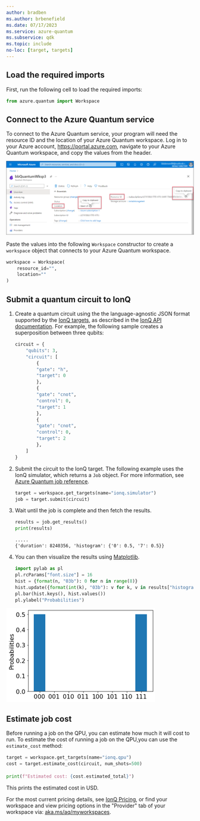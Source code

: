 ```yaml
---
author: bradben
ms.author: brbenefield
ms.date: 07/17/2023
ms.service: azure-quantum
ms.subservice: qdk
ms.topic: include
no-loc: [target, targets]
---
```


## Load the required imports

First, run the following cell to load the required imports:

```python
from azure.quantum import Workspace
```

## Connect to the Azure Quantum service

To connect to the Azure Quantum service, your program will need the resource ID and the
location of your Azure Quantum workspace. Log in to your Azure account,
<https://portal.azure.com>, navigate to your Azure Quantum workspace, and
copy the values from the header.

![How to retrieve the resource ID and location from an Azure Quantum workspace](../media/azure-quantum-resource-id.png)

Paste the values into the following `Workspace` constructor to
create a `workspace` object that connects to your Azure Quantum workspace.

```python
workspace = Workspace(
    resource_id="",
    location=""
)
```

## Submit a quantum circuit to IonQ

1. Create a quantum circuit using the the language-agnostic JSON format supported by the [IonQ targets](xref:microsoft.quantum.providers.ionq), as described in the [IonQ API documentation](https://docs.ionq.com/#tag/quantum_programs). For example, the following sample creates a superposition between three qubits:

    ```python
    circuit = {
        "qubits": 3,
        "circuit": [
            {
            "gate": "h",
            "target": 0
            },
            {
            "gate": "cnot",
            "control": 0,
            "target": 1
            },
            {
            "gate": "cnot",
            "control": 0,
            "target": 2
            },
        ]
    }
    ```

1. Submit the circuit to the IonQ target. The following example uses the IonQ simulator, which returns a `Job` object. For more information, see [Azure Quantum job reference](xref:microsoft.quantum.optimization.job-reference).

    ```python
    target = workspace.get_targets(name="ionq.simulator")
    job = target.submit(circuit)
    ```

1. Wait until the job is complete and then fetch the results.

    ```python
    results = job.get_results()
    print(results)
    ```

    ```output
    .....
    {'duration': 8240356, 'histogram': {'0': 0.5, '7': 0.5}}
    ```

1. You can then visualize the results using [Matplotlib](https://matplotlib.org/stable/users/installing/index.html).

    ```python
    import pylab as pl
    pl.rcParams["font.size"] = 16
    hist = {format(n, "03b"): 0 for n in range(8)}
    hist.update({format(int(k), "03b"): v for k, v in results["histogram"].items()})
    pl.bar(hist.keys(), hist.values())
    pl.ylabel("Probabilities")
    ```

![IonQ job output](../media/ionq-results.png)


## Estimate job cost

Before running a job on the QPU, you can estimate how much it will cost to run. To estimate the cost of running a job on the QPU,you can use the `estimate_cost` method:

```python
target = workspace.get_targets(name="ionq.qpu")
cost = target.estimate_cost(circuit, num_shots=500)

print(f"Estimated cost: {cost.estimated_total}")
```

This prints the estimated cost in USD.

For the most current pricing details, see [IonQ Pricing](xref:microsoft.quantum.providers.ionq#pricing), or find your workspace and view pricing options in the "Provider" tab of your workspace via: [aka.ms/aq/myworkspaces](https://aka.ms/aq/myworkspaces).
